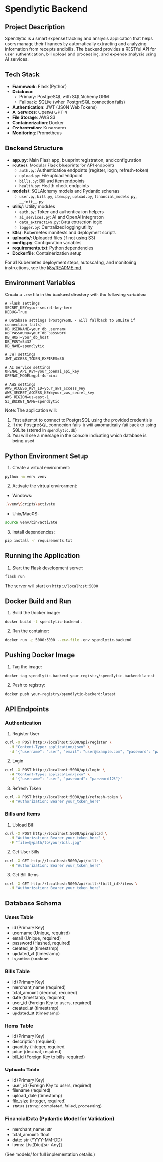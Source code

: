 # Spendlytic Backend

## Project Description
Spendlytic is a smart expense tracking and analysis application that helps users manage their finances by automatically extracting and analyzing information from receipts and bills. The backend provides a RESTful API for user authentication, bill upload and processing, and expense analysis using AI services.

## Tech Stack
- **Framework**: Flask (Python)
- **Database**: 
  - Primary: PostgreSQL with SQLAlchemy ORM
  - Fallback: SQLite (when PostgreSQL connection fails)
- **Authentication**: JWT (JSON Web Tokens)
- **AI Services**: OpenAI GPT-4
- **File Storage**: AWS S3
- **Containerization**: Docker
- **Orchestration**: Kubernetes
- **Monitoring**: Prometheus

## Backend Structure
- **app.py**: Main Flask app, blueprint registration, and configuration
- **routes/**: Modular Flask blueprints for API endpoints
  - `auth.py`: Authentication endpoints (register, login, refresh-token)
  - `upload.py`: File upload endpoint
  - `bills.py`: Bill and item endpoints
  - `health.py`: Health check endpoints
- **models/**: SQLAlchemy models and Pydantic schemas
  - `user.py`, `bill.py`, `item.py`, `upload.py`, `financial_models.py`, `__init__.py`
- **utils/**: Utility modules
  - `auth.py`: Token and authentication helpers
  - `ai_services.py`: AI and OpenAI integration
  - `data_extraction.py`: Data extraction logic
  - `logger.py`: Centralized logging utility
- **k8s/**: Kubernetes manifests and deployment scripts
- **uploads/**: Uploaded files (if not using S3)
- **config.py**: Configuration variables
- **requirements.txt**: Python dependencies
- **Dockerfile**: Containerization setup

For all Kubernetes deployment steps, autoscaling, and monitoring instructions, see the [k8s/README.md](k8s/README.md).

## Environment Variables
Create a `.env` file in the backend directory with the following variables:

```env
# Flask settings
SECRET_KEY=your-secret-key-here
DEBUG=True

# Database settings (PostgreSQL - will fallback to SQLite if connection fails)
DB_USERNAME=your_db_username
DB_PASSWORD=your_db_password
DB_HOST=your_db_host
DB_PORT=5432
DB_NAME=spendlytic

# JWT settings
JWT_ACCESS_TOKEN_EXPIRES=30

# AI Service settings
OPENAI_API_KEY=your_openai_api_key
OPENAI_MODEL=gpt-4o-mini

# AWS settings
AWS_ACCESS_KEY_ID=your_aws_access_key
AWS_SECRET_ACCESS_KEY=your_aws_secret_key
AWS_REGION=us-east-1
S3_BUCKET_NAME=spendlytic
```

Note: The application will:
1. First attempt to connect to PostgreSQL using the provided credentials
2. If the PostgreSQL connection fails, it will automatically fall back to using SQLite (stored in `spendlytic.db`)
3. You will see a message in the console indicating which database is being used

## Python Environment Setup

1. Create a virtual environment:
```bash
python -m venv venv
```

2. Activate the virtual environment:
- Windows:
```bash
.\venv\Scripts\activate
```
- Unix/MacOS:
```bash
source venv/bin/activate
```

3. Install dependencies:
```bash
pip install -r requirements.txt
```

## Running the Application

1. Start the Flask development server:
```bash
flask run
```

The server will start on `http://localhost:5000`

## Docker Build and Run

1. Build the Docker image:
```bash
docker build -t spendlytic-backend .
```

2. Run the container:
```bash
docker run -p 5000:5000 --env-file .env spendlytic-backend
```

## Pushing Docker Image

1. Tag the image:
```bash
docker tag spendlytic-backend your-registry/spendlytic-backend:latest
```

2. Push to registry:
```bash
docker push your-registry/spendlytic-backend:latest
```

## API Endpoints

### Authentication

1. Register User
```bash
curl -X POST http://localhost:5000/api/register \
  -H "Content-Type: application/json" \
  -d '{"username": "user", "email": "user@example.com", "password": "password123"}'
```

2. Login
```bash
curl -X POST http://localhost:5000/api/login \
  -H "Content-Type: application/json" \
  -d '{"username": "user", "password": "password123"}'
```

3. Refresh Token
```bash
curl -X POST http://localhost:5000/api/refresh-token \
  -H "Authorization: Bearer your_token_here"
```

### Bills and Items

1. Upload Bill
```bash
curl -X POST http://localhost:5000/api/upload \
  -H "Authorization: Bearer your_token_here" \
  -F "file=@/path/to/your/bill.jpg"
```

2. Get User Bills
```bash
curl -X GET http://localhost:5000/api/bills \
  -H "Authorization: Bearer your_token_here"
```

3. Get Bill Items
```bash
curl -X GET http://localhost:5000/api/bills/{bill_id}/items \
  -H "Authorization: Bearer your_token_here"
```

## Database Schema

### Users Table
- id (Primary Key)
- username (Unique, required)
- email (Unique, required)
- password (Hashed, required)
- created_at (timestamp)
- updated_at (timestamp)
- is_active (boolean)

### Bills Table
- id (Primary Key)
- merchant_name (required)
- total_amount (decimal, required)
- date (timestamp, required)
- user_id (Foreign Key to users, required)
- created_at (timestamp)
- updated_at (timestamp)

### Items Table
- id (Primary Key)
- description (required)
- quantity (integer, required)
- price (decimal, required)
- bill_id (Foreign Key to bills, required)

### Uploads Table
- id (Primary Key)
- user_id (Foreign Key to users, required)
- filename (required)
- upload_date (timestamp)
- file_size (integer, required)
- status (string: completed, failed, processing)

### FinancialData (Pydantic Model for Validation)
- merchant_name: str
- total_amount: float
- date: str (YYYY-MM-DD)
- items: List[Dict[str, Any]]

(See models/ for full implementation details.)
